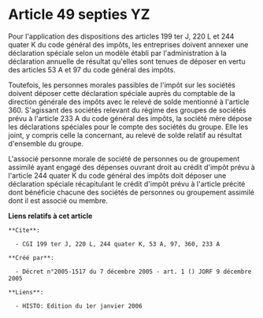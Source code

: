 # Article 49 septies YZ

Pour l'application des dispositions des articles 199 ter J, 220 L et 244 quater K du code général des impôts, les entreprises
doivent annexer une déclaration spéciale selon un modèle établi par l'administration à la déclaration annuelle de résultat
qu'elles sont tenues de déposer en vertu des articles 53 A et 97 du code général des impôts.

Toutefois, les personnes morales passibles de l'impôt sur les sociétés doivent déposer cette déclaration spéciale auprès du
comptable de la direction générale des impôts avec le relevé de solde mentionné à l'article 360. S'agissant des sociétés
relevant du régime des groupes de sociétés prévu à l'article 233 A du code général des impôts, la société mère dépose les
déclarations spéciales pour le compte des sociétés du groupe. Elle les joint, y compris celle la concernant, au relevé de
solde relatif au résultat d'ensemble du groupe.

L'associé personne morale de société de personnes ou de groupement assimilé ayant engagé des dépenses ouvrant droit au crédit
d'impôt prévu à l'article 244 quater K du code général des impôts doit déposer une déclaration spéciale récapitulant le
crédit d'impôt prévu à l'article précité dont bénéficie chacune des sociétés de personnes ou groupement assimilé dont il est
associé ou membre.

**Liens relatifs à cet article**

	**Cite**:

	  - CGI 199 ter J, 220 L, 244 quater K, 53 A, 97, 360, 233 A

	**Créé par**:

	  - Décret n°2005-1517 du 7 décembre 2005 - art. 1 () JORF 9 décembre 2005

	**Liens**:

	  - HISTO: Edition du 1er janvier 2006
